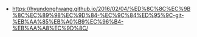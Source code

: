 - https://hyundonghwang.github.io/2016/02/04/%ED%8C%8C%EC%9B%8C%EC%89%98%EC%9D%84-%EC%9C%84%ED%95%9C-git-%EB%AA%85%EB%A0%B9%EC%96%B4-%EB%AA%A8%EC%9D%8C/